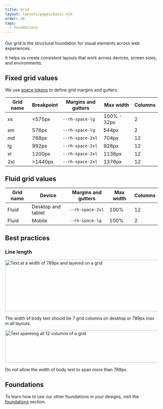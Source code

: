 ```yaml
---
title: Grid
layout: layouts/pages/basic.njk
order: 20
tags:
  - foundations
---
```


<link rel="stylesheet"
      href="/assets/packages/@rhds/elements/elements/rh-table/rh-table-lightdom.css"
      data-helmet>

<script type="module" data-helmet>
  import '@rhds/elements/rh-table/rh-table.js';
</script>

<style data-helmet>
  .large-red-text {
    grid-area: h;
    font-size: var(--rh-font-size-heading-2xl);
    font-weight: var(--rh-font-weight-heading-regular);
    font-family: var(--rh-font-family-heading);
    line-height: var(--rh-line-height-heading);
    color: var(--rh-color-brand-red);
    margin-block-end: var(--rh-space-xl);
  }
</style>

<h2 class="large-red-text">Our grid is the structural foundation for visual elements across web experiences.</h2>

It helps us create consistent layouts that work across devices, screen sizes, and environments.

## Fixed grid values

We use [space tokens][space tokens] to define grid margins and gutters.

<rh-table>

| Grid name | Breakpoint | Margins and gutters | Max width   | Columns |
| --------- | ---------- | ------------------- | ----------- | ------- |
| xs        | &lt;575px  | `--rh-space-lg`     | 100% - 32px | 2       |
| sm        | 576px      | `--rh-space-lg`     | 544px       | 2       |
| md        | 768px      | `--rh-space-2xl`    | 704px       | 12      |
| lg        | 992px      | `--rh-space-2xl`    | 928px       | 12      |
| xl        | 1200px     | `--rh-space-2xl`    | 1136px      | 12      |
| 2xl       | &gt;1440px | `--rh-space-2xl`    | 1376px      | 12      |

</rh-table>

## Fluid grid values

<rh-table>

| Grid name | Device             | Margins and gutters | Max width | Columns |
| --------- | ------------------ | ------------------- | --------- | ------- |
| Fluid     | Desktop and tablet | `--rh-space-2xl`    | 100%      | 12      |
| Fluid     | Mobile             | `--rh-space-lg`     | 100%      | 2       |

</rh-table>

## Best practices

### Line length

<uxdot-best-practice variant="do">
  <uxdot-example slot="image" width-adjustment="1012px">
    <img src="/assets/grid/best-practice-line-length-do.svg" 
        alt="Text at a width of 789px and layered on a grid"
        width="1012"
        height="170">
  </uxdot-example>

  <p>The width of body text should be 7 grid columns on desktop or 789px max in all layouts.</p>
</uxdot-best-practice>

<uxdot-best-practice variant="dont">
  <uxdot-example slot="image" width-adjustment="1012px">
    <img  src="/assets/grid/best-practice-line-length-dont.svg" 
        alt="Text spanning all 12 columns of a grid"
        width="1012"
        height="107">
  </uxdot-example>

  <p>Do not allow the width of body text to span more than 789px.</p>
</uxdot-best-practice>

<uxdot-feedback>
  <h2>Foundations</h2>
  <p>To learn how to use our other foundations in your designs, visit the <a href="/foundations">foundations</a> section.</p>
</uxdot-feedback>

<!-- Links -->

[space tokens]: /tokens/space/

<!-----OLD---->
<!--

<section aria-labelledby="overview">

  ## Overview

  A grid is a group of columns that organize layouts and allow content to scale
  responsively based on screen size. They provide structure to pages and ensure
  optimal viewing experiences.

  ### Sample component

  <uxdot-example variant="full" no-border>
    {% include './grid.svg' %}
  </uxdot-example>

  ### Grid availability

  <uxdot-example variant="full" no-border>
    (coming soon)
  </uxdot-example>

  ### Style

  <uxdot-example variant="full" no-border>
    {% include './grid-style.svg' %}
  </uxdot-example>

</section>

<section aria-labelledby="usage">

  ## Usage

  Grids are fundamental to how content is organized across various devices and
  screen sizes.

  ### Columns

  The number of columns that a grid contains is determined by the screen size.

  <uxdot-example variant="full" no-border alignment="left">
    <figure>
      {% include './grid-usage-desktop.svg' %}
      <figcaption>A grid on large screens contains 12 columns</figcaption>
    </figure>
  </uxdot-example>

  <uxdot-example variant="full" no-border alignment="left" width-adjustment="576px">
    <figure>
      {% include './grid-usage-mobile.svg' %}
      <figcaption>A grid on small screens contains one column</figcaption>
    </figure>
  </uxdot-example>

  ### Gutters

  Gutters are the spaces in between columns, they also change depending on the
  screen size. Gutters help separate content into layouts based on the amount of
  columns being used.

  <div class="grid">
    <uxdot-example variant="full" no-border>{% include './grid-gutters-desktop.svg' %}</uxdot-example>
    <uxdot-example variant="full" no-border alignment="left" width-adjustment="576px">{% include './grid-gutters-mobile.svg' %}</uxdot-example>
  </div>

  ### Margins

  Margins are the spaces between a grid and the edges of the screen or window.
  They can be the same width or larger than gutters, depending on the screen
  size.

  ### Large screens

  The grid for large screens features 12 columns, like desktop and tablet.
  Column, gutter, and margin widths reduce as breakpoints get smaller.

  <uxdot-example variant="full" no-border>
    {% include './grid-margins-desktop.svg' %}
  </uxdot-example>

  ### Small screens

  The grid for small screens features one column. In rare cases, content on
  small screens can sometimes be arranged in two columns.

  <uxdot-example variant="full" no-border alignment="left" width-adjustment="576px">
    {% include './grid-margins-mobile.svg' %}
  </uxdot-example>

</section>


<section aria-labelledby="best-practices">

  ## Best practices

  Don’t align every component to the grid, doing so might compromise the design
  of individual elements.

  <uxdot-example variant="full" no-border alignment="left">
    <figure>
      {% include './grid-best-practices-1.svg' %}
      <figcaption>18px or larger text shouldn't exceed eight columns to maintain optimal readability.</figcaption>
    </figure>
  </uxdot-example>

  <uxdot-example variant="full" no-border>
    {% include './grid-best-practices-2.svg' %}
  </uxdot-example>

</section>

<section aria-labelledby="responsive-design">

  ## Responsive design

  Grids are designed to be responsive, meaning they adapt to different screen
  sizes and orientations.

  ### Large screens

  The grid for large screens features 12 columns, like desktop and tablet.
  Column, gutter, and margin widths reduce as breakpoints get smaller.

  <uxdot-example variant="full" no-border>
    {% include './grid-responsive-1.svg' %}
  </uxdot-example>

  <uxdot-example variant="full" no-border>
    {% include './grid-responsive-2.svg' %}
  </uxdot-example>

  ### Small screens

  The grid for small screens features one column. In rare cases, content on
  small screens can sometimes be arranged in two columns.

  <uxdot-example variant="full" no-border alignment="left" width-adjustment="576px">
    {% include "./grid-responsive-3.svg" %}
  </uxdot-example>

  <uxdot-example variant="full" no-border alignment="left" width-adjustment="360px">
    {% include "./grid-responsive-4.svg" %}
  </uxdot-example>

</section>


<section aria-labelledby="breakpoints">

  ## Breakpoints

  A breakpoint is a predetermined screen size that has specific layout
  requirements. When breakpoints change, content will shift around to fit the
  adjusted layout.

  <rh-table>

  | Breakpoint name | Size range      | Columns |
  |-----------------|-----------------|---------|
  | Desktop, large  | 1680px          | 12      |
  | Desktop, medium | 1440px          | 12      |
  | Desktop, small  | 1200px - 1439px | 12      |
  | Tablet, large   | 992px - 1199px  | 12      |
  | Tablet, small   | 768px - 991px   | 12      |
  | Mobile, large   | 576px - 767px   | 2       |
  | Mobile, small   | 0px             | 1       |

  </rh-table>

</section>
-->
